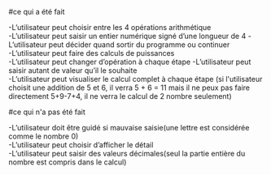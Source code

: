 #ce qui a été fait

-L’utilisateur peut choisir entre les 4 opérations arithmétique   
-L’utilisateur peut saisir un entier numérique signé d’une longueur de 4
-L’utilisateur peut décider quand sortir du programme ou continuer  
-L’utilisateur peut faire des calculs de puissances  
-L’utilisateur peut changer d’opération à chaque étape
-L’utilisateur peut saisir autant de valeur qu’il le souhaite  
-L’utilisateur peut visualiser le calcul complet à chaque étape (si l'utilisateur choisit une addition de 5 et 6, il verra 5 + 6 = 11 mais il ne peux pas faire directement 5+9-7+4, il ne verra le calcul de 2 nombre seulement)

#ce qui n'a pas été fait

-L’utilisateur doit être guidé si mauvaise saisie(une lettre est considérée comme le nombre 0)  
-L’utilisateur peut choisir d’afficher le détail  
-L’utilisateur peut saisir des valeurs décimales(seul la partie entière du nombre est compris dans le calcul)  
